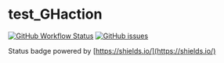 # test_GHaction

[![GitHub Workflow Status](https://img.shields.io/github/workflow/status/ManonMartin/test_GHaction/HPA-version?color=%23FFBB00&label=test-HPA-version&style=flat-square)](https://github.com/ManonMartin/test_GHaction/actions?query=workflow%3Atest-HPA-version)  [![GitHub issues](https://img.shields.io/github/issues-raw/ManonMartin/test_GHaction?color=%23DF0067&style=flat-square)](https://github.com/ManonMartin/test_GHaction/issues) 

Status badge powered by [https://shields.io/](https://shields.io/)
